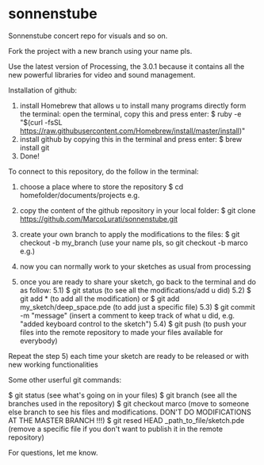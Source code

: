 # sonnenstube
Sonnenstube concert repo for visuals and so on.

Fork the project with a new branch using your name pls.

Use the latest version of Processing, the 3.0.1 because it contains all the new powerful libraries for video and sound management.

Installation of github:
1) install Homebrew that allows u to install many programs directly form the terminal:
	open the terminal, copy this and press enter:
	$ ruby -e "$(curl -fsSL https://raw.githubusercontent.com/Homebrew/install/master/install)"
2) install github by copying this in the terminal and press enter:
	$ brew install git
3) Done!


To connect to this repository, do the follow in the terminal:

1) choose a place where to store the repository
    $ cd homefolder/documents/projects    e.g.
    
2) copy the content of the github repository in your local folder:
    $ git clone https://github.com/MarcoLurati/sonnenstube.git
3) create your own branch to apply the modifications to the files:
    $ git checkout -b my_branch   (use your name pls, so git checkout -b marco e.g.)
4) now you can normally work to your sketches as usual from processing
5) once you are ready to share your sketch, go back to the terminal and do as follow:
  5.1) $ git status   (to see all the modifications/add u did)
  5.2) $ git add *    (to add all the modification) or  $ git add my_sketch/deep_space.pde   (to add just a specific file)
  5.3) $ git commit -m "message"  (insert a comment to keep track of what u did, e.g. "added keyboard control to the sketch")
  5.4) $ git push   (to push your files into the remote repository to made your files available for everybody)
  
Repeat the step 5) each time your sketch are ready to be released or with new working functionalities

Some other userful git commands:

$ git status    (see what's going on in your files)
$ git branch    (see all the branches used in the repository)
$ git checkout marco    (move to someone else branch to see his files and modifications. DON'T DO MODIFICATIONS AT THE MASTER BRANCH !!!)
$ git resed HEAD _path_to_file/sketch.pde   (remove a specific file if you don't want to publish it in the remote repository)

For questions, let me know.
